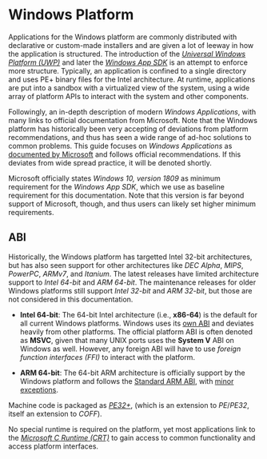 # Windows Platform

Applications for the Windows platform are commonly distributed with declarative
or custom-made installers and are given a lot of leeway in how the application
is structured. The introduction of the
[*Universal Windows Platform (UWP)*](https://learn.microsoft.com/en-us/windows/uwp)
and later the
[*Windows App SDK*](https://learn.microsoft.com/en-us/windows/apps/windows-app-sdk/)
is an attempt to enforce more structure. Typically, an application is confined
to a single directory and uses PE+ binary files for the Intel architecture. At
runtime, applications are put into a sandbox with a virtualized view of the
system, using a wide array of platform APIs to interact with the system and
other components.

Followingly, an in-depth description of modern *Windows Applications*, with
many links to official documentation from Microsoft. Note that the Windows
platform has historically been very accepting of deviations from platform
recommendations, and thus has seen a wide range of ad-hoc solutions to common
problems. This guide focuses on *Windows Applications* as
[documented by Microsoft](https://learn.microsoft.com/en-us/windows/apps)
and follows official recommendations. If this deviates from wide spread
practice, it will be denoted shortly.

Microsoft officially states *Windows 10, version 1809* as minimum requirement
for the *Windows App SDK*, which we use as baseline requirement for this
documentation. Note that this version is far beyond support of Microsoft,
though, and thus users can likely set higher minimum requirements.

## ABI

Historically, the Windows platform has targetted Intel 32-bit architectures,
but has also seen support for other architectures like *DEC Alpha*, *MIPS*,
*PowerPC*, *ARMv7*, and *Itanium*. The latest releases have limited
architecture support to *Intel 64-bit* and *ARM 64-bit*. The maintenance
releases for older Windows platforms still support *Intel 32-bit* and
*ARM 32-bit*, but those are not considered in this documentation.

- **Intel 64-bit**: The 64-bit Intel architecture (i.e., **x86-64**) is the
  default for all current Windows platforms. Windows uses its
  [own ABI](https://learn.microsoft.com/en-us/cpp/build/x64-software-conventions)
  and deviates heavily from other platforms. The official platform ABI is often
  denoted as **MSVC**, given that many UNIX ports uses the **System V** ABI on
  Windows as well. However, any foreign ABI will have to use *foreign function
  interfaces (FFI)* to interact with the platform.

- **ARM 64-bit**: The 64-bit ARM architecture is officially support by the
  Windows platform and follows the
  [Standard ARM ABI](https://github.com/ARM-software/abi-aa),
  with
  [minor exceptions](https://learn.microsoft.com/en-us/cpp/build/arm64-windows-abi-conventions).

Machine code is packaged as
[*PE32+*](https://learn.microsoft.com/en-us/windows/win32/debug/pe-format),
(which is an extension to *PE*/*PE32*, itself an extension to *COFF*).

No special runtime is required on the platform, yet most applications link to
the
[*Microsoft C Runtime (CRT)*](https://learn.microsoft.com/en-us/cpp/c-runtime-library/c-run-time-library-reference)
to gain access to common functionality and access platform interfaces.
